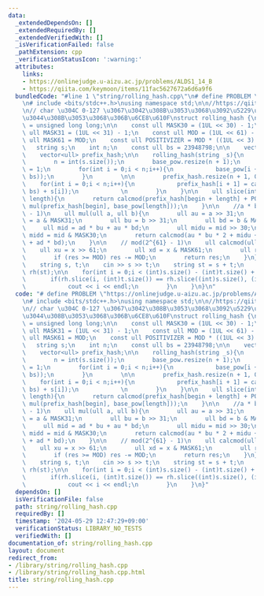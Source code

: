 ```yaml
---
data:
  _extendedDependsOn: []
  _extendedRequiredBy: []
  _extendedVerifiedWith: []
  _isVerificationFailed: false
  _pathExtension: cpp
  _verificationStatusIcon: ':warning:'
  attributes:
    links:
    - https://onlinejudge.u-aizu.ac.jp/problems/ALDS1_14_B
    - https://qiita.com/keymoon/items/11fac5627672a6d6a9f6
  bundledCode: "#line 1 \"string/rolling_hash.cpp\"\n# define PROBLEM \"https://onlinejudge.u-aizu.ac.jp/problems/ALDS1_14_B\"\
    \n# include <bits/stdc++.h>\nusing namespace std;\n\n//https://qiita.com/keymoon/items/11fac5627672a6d6a9f6\n\
    \n// char \u304C 0-127 \u3067\u3042\u308B\u3053\u3068\u3092\u5229\u7528\u3057\u3066\
    \u3044\u308B\u3053\u3068\u306B\u6CE8\u610F\nstruct rolling_hash {\n    using ull\
    \ = unsigned long long;\n\n    const ull MASK30 = (1UL << 30) - 1;\n    const\
    \ ull MASK31 = (1UL << 31) - 1;\n    const ull MOD = (1UL << 61) - 1;\n    const\
    \ ull MASK61 = MOD;\n    const ull POSITIVIZER = MOD * ((1UL << 3) - 1);\n\n \
    \   string s;\n    int n;\n    const ull bs = 23948798;\n\n    vector<ull> base_pow;\n\
    \    vector<ull> prefix_hash;\n\n    rolling_hash(string _s){\n        s = _s;\n\
    \        n = int(s.size());\n        base_pow.resize(n + 1);\n        base_pow[0]\
    \ = 1;\n        for(int i = 0;i < n;i++){\n            base_pow[i + 1] = calcmod(mul(base_pow[i],\
    \ bs));\n        }\n        \n\n        prefix_hash.resize(n + 1, 0LL);\n    \
    \    for(int i = 0;i < n;i++){\n            prefix_hash[i + 1] = calcmod(mul(prefix_hash[i],\
    \ bs) + s[i]);\n            \n        }\n    }\n\n    ull slice(int begin, int\
    \ length){\n        return calcmod(prefix_hash[begin + length] + POSITIVIZER -\
    \ mul(prefix_hash[begin], base_pow[length]));\n    }\n\n    //a * b % mod (2^{61}\
    \ - 1)\n    ull mul(ull a, ull b){\n        ull au = a >> 31;\n        ull ad\
    \ = a & MASK31;\n        ull bu = b >> 31;\n        ull bd = b & MASK31;\n   \
    \     ull mid = ad * bu + au * bd;\n        ull midu = mid >> 30;\n        ull\
    \ midd = mid & MASK30;\n        return calcmod(au * bu * 2 + midu + (midd << 31)\
    \ + ad * bd);\n    }\n\n    // mod(2^{61} - 1)\n    ull calcmod(ull x){\n    \
    \    ull xu = x >> 61;\n        ull xd = x & MASK61;\n        ull res = xu + xd;\n\
    \        if (res >= MOD) res -= MOD;\n        return res;\n    }\n};\n\nint main(){\n\
    \    string s, t;\n    cin >> s >> t;\n    string st = s + t;\n    rolling_hash\
    \ rh(st);\n\n    for(int i = 0;i < (int)s.size() - (int)t.size() + 1;i++){\n \
    \       if(rh.slice(i, (int)t.size()) == rh.slice((int)s.size(), (int)t.size())){\n\
    \            cout << i << endl;\n        }\n    }\n}\n"
  code: "# define PROBLEM \"https://onlinejudge.u-aizu.ac.jp/problems/ALDS1_14_B\"\
    \n# include <bits/stdc++.h>\nusing namespace std;\n\n//https://qiita.com/keymoon/items/11fac5627672a6d6a9f6\n\
    \n// char \u304C 0-127 \u3067\u3042\u308B\u3053\u3068\u3092\u5229\u7528\u3057\u3066\
    \u3044\u308B\u3053\u3068\u306B\u6CE8\u610F\nstruct rolling_hash {\n    using ull\
    \ = unsigned long long;\n\n    const ull MASK30 = (1UL << 30) - 1;\n    const\
    \ ull MASK31 = (1UL << 31) - 1;\n    const ull MOD = (1UL << 61) - 1;\n    const\
    \ ull MASK61 = MOD;\n    const ull POSITIVIZER = MOD * ((1UL << 3) - 1);\n\n \
    \   string s;\n    int n;\n    const ull bs = 23948798;\n\n    vector<ull> base_pow;\n\
    \    vector<ull> prefix_hash;\n\n    rolling_hash(string _s){\n        s = _s;\n\
    \        n = int(s.size());\n        base_pow.resize(n + 1);\n        base_pow[0]\
    \ = 1;\n        for(int i = 0;i < n;i++){\n            base_pow[i + 1] = calcmod(mul(base_pow[i],\
    \ bs));\n        }\n        \n\n        prefix_hash.resize(n + 1, 0LL);\n    \
    \    for(int i = 0;i < n;i++){\n            prefix_hash[i + 1] = calcmod(mul(prefix_hash[i],\
    \ bs) + s[i]);\n            \n        }\n    }\n\n    ull slice(int begin, int\
    \ length){\n        return calcmod(prefix_hash[begin + length] + POSITIVIZER -\
    \ mul(prefix_hash[begin], base_pow[length]));\n    }\n\n    //a * b % mod (2^{61}\
    \ - 1)\n    ull mul(ull a, ull b){\n        ull au = a >> 31;\n        ull ad\
    \ = a & MASK31;\n        ull bu = b >> 31;\n        ull bd = b & MASK31;\n   \
    \     ull mid = ad * bu + au * bd;\n        ull midu = mid >> 30;\n        ull\
    \ midd = mid & MASK30;\n        return calcmod(au * bu * 2 + midu + (midd << 31)\
    \ + ad * bd);\n    }\n\n    // mod(2^{61} - 1)\n    ull calcmod(ull x){\n    \
    \    ull xu = x >> 61;\n        ull xd = x & MASK61;\n        ull res = xu + xd;\n\
    \        if (res >= MOD) res -= MOD;\n        return res;\n    }\n};\n\nint main(){\n\
    \    string s, t;\n    cin >> s >> t;\n    string st = s + t;\n    rolling_hash\
    \ rh(st);\n\n    for(int i = 0;i < (int)s.size() - (int)t.size() + 1;i++){\n \
    \       if(rh.slice(i, (int)t.size()) == rh.slice((int)s.size(), (int)t.size())){\n\
    \            cout << i << endl;\n        }\n    }\n}"
  dependsOn: []
  isVerificationFile: false
  path: string/rolling_hash.cpp
  requiredBy: []
  timestamp: '2024-05-29 12:47:29+09:00'
  verificationStatus: LIBRARY_NO_TESTS
  verifiedWith: []
documentation_of: string/rolling_hash.cpp
layout: document
redirect_from:
- /library/string/rolling_hash.cpp
- /library/string/rolling_hash.cpp.html
title: string/rolling_hash.cpp
---
```

